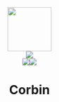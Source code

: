 <div id="header" align="center">
     <img src="https://media.giphy.com/media/xTk9ZOk8WmSKQpFg1W/giphy.gif" alt="" width="100"/>
  <br/>
     <a href="https://www.linkedin.com/in/%EC%84%B1%ED%98%84-%ED%99%8D-28878b20a/">
          <img src="https://img.shields.io/badge/-LinkedIn-blue?style=flat-square&logo=Linkedin&logoColor=white&link=https://www.linkedin.com/in/%EC%84%B1%ED%98%84-%ED%99%8D-28878b20a/"/>
          </a>
     <br/>
<img src="https://hits.seeyoufarm.com/api/count/incr/badge.svg?url=https%3A%2F%2Fgithub.com%2Fcode-xhyun&count_bg=%2300CC00&title_bg=%23000000&icon=github.svg&icon_color=%2300CC00&title=HIT&edge_flat=false"/><img src="https://hits.seeyoufarm.com/api/count/incr/badge.svg?url=https%3A%2F%2Fgithub.com%2Fcode-xhyun&count_bg=%2300CC00&title_bg=%23000000&icon=github.svg&icon_color=%2300CC00&title=HIT&edge_flat=false"/>

  <h1>
  Corbin
  </h1>
  


   <img src="https://github-profile-trophy.vercel.app/?username=code-xhyun&column=4&no-frame=true&theme=matrix" alt=""/>
  </br>
  

   <img src="https://github-readme-stats.vercel.app/api/top-langs/?username=code-xhyun&title_color=00CC00&text_color=00CC00&bg_color=000000&border_color=00CC00" alt=""/>

</br>
    <img src="https://github-readme-streak-stats.herokuapp.com/?user=code-xhyun&theme=hacker" alt=""/>
</br>



 


</div>

